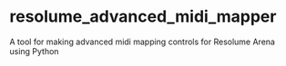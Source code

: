 # resolume_advanced_midi_mapper
A tool for making advanced midi mapping controls for Resolume Arena using Python
